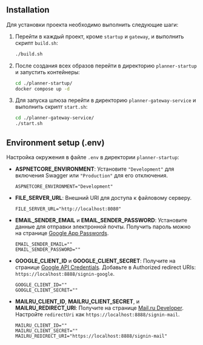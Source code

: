 ## Installation

Для установки проекта необходимо выполнить следующие шаги:

1. Перейти в каждый проект, кроме `startup` и `gateway`, и выполнить скрипт `build.sh`:
    ```bash
    ./build.sh
    ```

2. После создания всех образов перейти в директорию `planner-startup` и запустить контейнеры:
    ```bash
    cd ./planner-startup/
    docker compose up -d
    ```

3. Для запуска шлюза перейти в директорию `planner-gateway-service` и выполнить скрипт `start.sh`:
    ```bash
    cd ./planner-gateway-service/
    ./start.sh
    ```

## Environment setup (.env)

Настройка окружения в файле `.env` в директории `planner-startup`:

- **ASPNETCORE_ENVIRONMENT**: Установите `"Development"` для включения Swagger или `"Production"` для его отключения.
    ```plaintext
    ASPNETCORE_ENVIRONMENT="Development"
    ```

- **FILE_SERVER_URL**: Внешний URI для доступа к файловому серверу.
    ```plaintext
    FILE_SERVER_URL="http://localhost:8080"
    ```

- **EMAIL_SENDER_EMAIL** и **EMAIL_SENDER_PASSWORD**: Установите данные для отправки электронной почты. Получить пароль можно на странице [Google App Passwords](https://myaccount.google.com/apppasswords).
    ```plaintext
    EMAIL_SENDER_EMAIL=""
    EMAIL_SENDER_PASSWORD=""
    ```

- **GOOGLE_CLIENT_ID** и **GOOGLE_CLIENT_SECRET**: Получите на странице [Google API Credentials](https://console.cloud.google.com/apis/credentials). Добавьте в Authorized redirect URIs: `https://localhost:8888/signin-google`.
    ```plaintext
    GOOGLE_CLIENT_ID=""
    GOOGLE_CLIENT_SECRET=""
    ```

- **MAILRU_CLIENT_ID**, **MAILRU_CLIENT_SECRET**, и **MAILRU_REDIRECT_URI**: Получите на странице [Mail.ru Developer](https://o2.mail.ru/app#). Настройте `redirectUri` как `https://localhost:8888/signin-mail`.
    ```plaintext
    MAILRU_CLIENT_ID=""
    MAILRU_CLIENT_SECRET=""
    MAILRU_REDIRECT_URI="https://localhost:8888/signin-mail"
    ```
